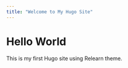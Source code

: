 ```yaml
---
title: "Welcome to My Hugo Site"
---
```

# Hello World
This is my first Hugo site using Relearn theme.
